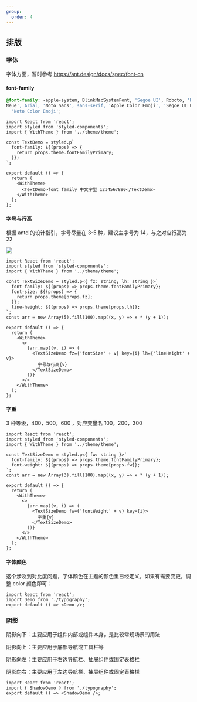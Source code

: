 ```yaml
---
group:
  order: 4
---
```


## 排版

### 字体

字体方面，暂时参考 https://ant.design/docs/spec/font-cn

#### font-family

```css
@font-family: -apple-system, BlinkMacSystemFont, 'Segoe UI', Roboto, 'Helvetica
Neue', Arial, 'Noto Sans', sans-serif, 'Apple Color Emoji', 'Segoe UI Emoji', 'Segoe UI Symbol',
  'Noto Color Emoji';
```

```tsx
import React from 'react';
import styled from 'styled-components';
import { WithTheme } from '../theme/theme';

const TextDemo = styled.p`
  font-family: ${(props) => {
    return props.theme.fontFamilyPrimary;
  }};
`;

export default () => {
  return (
    <WithTheme>
      <TextDemo>font family 中文字型 1234567890</TextDemo>
    </WithTheme>
  );
};
```

#### 字号与行高

根据 antd 的设计指引，字号尽量在 3-5 种，建议主字号为 14，与之对应行高为 22

<img  src ='https://gw.alipayobjects.com/zos/rmsportal/iFjgfIBExksqCqGMwUlw.png'>

```tsx
import React from 'react';
import styled from 'styled-components';
import { WithTheme } from '../theme/theme';

const TextSizeDemo = styled.p<{ fz: string; lh: string }>`
  font-family: ${(props) => props.theme.fontFamilyPrimary};
  font-size: ${(props) => {
    return props.theme[props.fz];
  }};
  line-height: ${(props) => props.theme[props.lh]};
`;
const arr = new Array(5).fill(100).map((x, y) => x * (y + 1));

export default () => {
  return (
    <WithTheme>
      <>
        {arr.map((v, i) => (
          <TextSizeDemo fz={'fontSize' + v} key={i} lh={'lineHeight' + v}>
            字号与行高{v}
          </TextSizeDemo>
        ))}
      </>
    </WithTheme>
  );
};
```

#### 字重

3 种等级，400，500，600 ，对应变量名 100，200，300

```tsx
import React from 'react';
import styled from 'styled-components';
import { WithTheme } from '../theme/theme';

const TextSizeDemo = styled.p<{ fw: string }>`
  font-family: ${(props) => props.theme.fontFamilyPrimary};
  font-weight: ${(props) => props.theme[props.fw]};
`;
const arr = new Array(3).fill(100).map((x, y) => x * (y + 1));

export default () => {
  return (
    <WithTheme>
      <>
        {arr.map((v, i) => (
          <TextSizeDemo fw={'fontWeight' + v} key={i}>
            字重{v}
          </TextSizeDemo>
        ))}
      </>
    </WithTheme>
  );
};
```

#### 字体颜色

这个涉及到对比度问题，字体颜色在主题的颜色里已经定义，如果有需要变更，调整 color 颜色即可：

```tsx
import React from 'react';
import Demo from './typography';
export default () => <Demo />;
```

### 阴影

阴影向下：主要应用于组件内部或组件本身，是比较常规场景的用法

阴影向上：主要应用于底部导航或工具栏等

阴影向左：主要应用于右边导航栏、抽屉组件或固定表格栏

阴影向右：主要应用于左边导航栏、抽屉组件或固定表格栏

```tsx
import React from 'react';
import { ShadowDemo } from './typography';
export default () => <ShadowDemo />;
```
